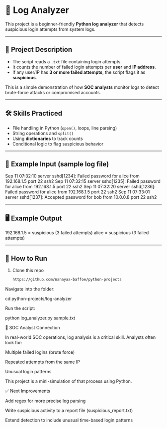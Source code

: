 # 📝 Log Analyzer

This project is a beginner-friendly **Python log analyzer** that detects suspicious login attempts from system logs.  

---

## 📖 Project Description
- The script reads a `.txt` file containing login attempts.  
- It counts the number of failed login attempts per **user** and **IP address**.  
- If any user/IP has **3 or more failed attempts**, the script flags it as **suspicious**.  

This is a simple demonstration of how **SOC analysts** monitor logs to detect brute-force attacks or compromised accounts.

---

## 🛠️ Skills Practiced
- File handling in Python (`open()`, loops, line parsing)  
- String operations and `split()`  
- Using **dictionaries** to track counts  
- Conditional logic to flag suspicious behavior  

---

## 📂 Example Input (sample log file)
Sep 11 07:32:10 server sshd[1234]: Failed password for alice from 192.168.1.5 port 22 ssh2
Sep 11 07:32:15 server sshd[1235]: Failed password for alice from 192.168.1.5 port 22 ssh2
Sep 11 07:32:20 server sshd[1236]: Failed password for alice from 192.168.1.5 port 22 ssh2
Sep 11 07:33:01 server sshd[1237]: Accepted password for bob from 10.0.0.8 port 22 ssh2


---

## 🖥️ Example Output
192.168.1.5 = suspicious (3 failed attempts)
alice = suspicious (3 failed attempts)


---

## 🚀 How to Run
1. Clone this repo  
   ```bash
   https://github.com/nanayaa-baffoe/python-projects

Navigate into the folder:

cd python-projects/log-analyzer


Run the script:

python log_analyzer.py sample.txt

🔐 SOC Analyst Connection

In real-world SOC operations, log analysis is a critical skill. Analysts often look for:

Multiple failed logins (brute force)

Repeated attempts from the same IP

Unusual login patterns

This project is a mini-simulation of that process using Python.

✅ Next Improvements

Add regex for more precise log parsing

Write suspicious activity to a report file (suspicious_report.txt)

Extend detection to include unusual time-based login patterns


